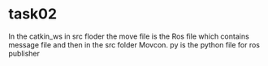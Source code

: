 # task02
In the catkin_ws in src floder the move file is the 
Ros file which contains message file and then in the src folder
Movcon. py is the python file for ros publisher
